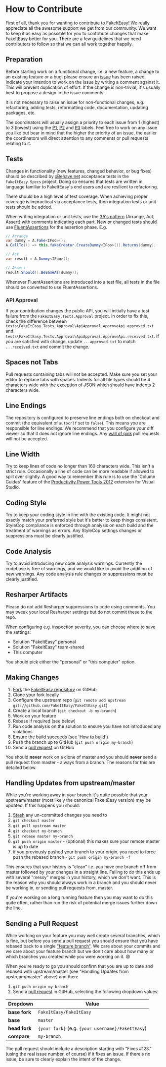 # How to Contribute

First of all, thank you for wanting to contribute to FakeItEasy! We really appreciate all the awesome support we get from our community. We want to keep it as easy as possible for you to contribute changes that make FakeItEasy better for you. There are a few guidelines that we need contributors to follow so that we can all work together happily.

## Preparation

Before starting work on a functional change, i.e. a new feature, a change to an existing feature or a bug, please ensure an [issue](https://github.com/FakeItEasy/FakeItEasy/issues) has been raised. Indicate your intention to work on the issue by writing a comment against it. This will prevent duplication of effort. If the change is non-trivial, it's usually best to propose a design in the issue comments.

It is not necessary to raise an issue for non-functional changes, e.g. refactoring, adding tests, reformatting code, documentation, updating packages, etc.

The coordinators will usually assign a priority to each issue from 1 (highest) to 3 (lowest) using the [P1](https://github.com/FakeItEasy/FakeItEasy/labels/P1), [P2](https://github.com/FakeItEasy/FakeItEasy/labels/P2) and [P3](https://github.com/FakeItEasy/FakeItEasy/labels/P3) labels. Feel free to work on any issue you like but bear in mind that the higher the priority of an issue, the earlier the coordinators will direct attention to any comments or pull requests relating to it.

## Tests

Changes in functionality (new features, changed behavior, or bug fixes) should be described by [xBehave.net](http://xbehave.github.io/) acceptance tests in the `FakeItEasy.Specs` project. Doing so ensures that tests are written in language familiar to FakeItEasy's end users and are resilient to refactoring.

There should be a high level of test coverage. When achieving proper coverage is impractical via acceptance tests, then integration tests or unit tests should be added.

When writing integration or unit tests, use the [3A's pattern](http://defragdev.com/blog/?p=783) (Arrange, Act, Assert) with comments indicating each part.
New or changed tests should use [FluentAssertions](https://github.com/dennisdoomen/fluentassertions) for the assertion phase.
E.g.

```c#
// Arrange
var dummy = A.Fake<IFoo>();
A.CallTo(() => this.fakeCreator.CreateDummy<IFoo>()).Returns(dummy);

// Act
var result = A.Dummy<IFoo>();

// Assert
result.Should().BeSameAs(dummy));
```

Whenever FluentAssertions are introduced into a test file, all tests in the file should be converted to use FluentAssertions.

### API Approval

If your contribution changes the public API, you will initially have a test failure from the `FakeItEasy.Tests.Approval` project. In order to fix this, check the difference between `tests\FakeItEasy.Tests.Approval\ApiApproval.ApproveApi.approved.txt` and `tests\FakeItEasy.Tests.Approval\ApiApproval.ApproveApi.received.txt`. If you are satisfied with change, update `...approved.txt` to match `...received.txt` and commit the change.

## Spaces not Tabs

Pull requests containing tabs will not be accepted. Make sure you set your editor to replace tabs with spaces. Indents for all file types should be 4 characters wide with the exception of JSON which should have indents 2 characters wide.

## Line Endings

The repository is configured to preserve line endings both on checkout and commit (the equivalent of `autocrlf` set to `false`). This means *you* are responsible for line endings. We recommend that you configure your diff viewer so that it does not ignore line endings. Any [wall of pink](http://www.hanselman.com/blog/YoureJustAnotherCarriageReturnLineFeedInTheWall.aspx) pull requests will not be accepted.

## Line Width

Try to keep lines of code no longer than 160 characters wide. This isn't a strict rule. Occasionally a line of code can be more readable if allowed to spill over slightly. A good way to remember this rule is to use the 'Column Guides' feature of the [Productivity Power Tools 2012](http://visualstudiogallery.msdn.microsoft.com/3a96a4dc-ba9c-4589-92c5-640e07332afd) extension for Visual Studio.

## Coding Style

Try to keep your coding style in line with the existing code. It might not exactly match your preferred style but it's better to keep things consistent. StyleCop compliance is enforced through analysis on each build and the treatment of warnings as errors. Any StyleCop settings changes or suppressions must be clearly justified.

## Code Analysis

Try to avoid introducing new code analysis warnings. Currently the codebase is free of warnings, and we would like to avoid the addition of new warnings. Any code analysis rule changes or suppressions must be clearly justified.

## Resharper Artifacts

Please do not add Resharper suppressions to code using comments. You may tweak your local Resharper settings but do not commit these to the repo.

When configuring e.g. inspection severity, you can choose where to save the settings:

* Solution "FakeItEasy" personal
* Solution "FakeItEasy" team-shared
* This computer

You should pick either the "personal" or "this computer" option.

## Making Changes

1. [Fork](http://help.github.com/forking/) the  [FakeItEasy repository](https://github.com/FakeItEasy/FakeItEasy/) on GitHub
1. Clone your fork locally
1. Configure the upstream repo (`git remote add upstream git://github.com/FakeItEasy/FakeItEasy.git`)
1. Create a local branch (`git checkout -b my-branch`)
1. Work on your feature
1. Rebase if required (see below)
1. Run code analysis on the solution to ensure you have not introduced any violations
1. Ensure the build succeeds (see ['How to build'](https://github.com/FakeItEasy/FakeItEasy/blob/master/how_to_build.md "How to build"))
1. Push the branch up to GitHub (`git push origin my-branch`)
1. Send a [pull request](https://help.github.com/articles/using-pull-requests) on GitHub

You should **never** work on a clone of master and you should **never** send a pull request from master - always from a branch. The reasons for this are detailed below.

## Handling Updates from upstream/master

While you're working away in your branch it's quite possible that your upstream/master (most likely the canonical FakeItEasy version) may be updated. If this happens you should:

1. [Stash](http://progit.org/book/ch6-3.html) any un-committed changes you need to
1. `git checkout master`
1. `git pull upstream master`
1. `git checkout my-branch`
1. `git rebase master my-branch`
1. `git push origin master` - (optional) this makes sure your remote master is up to date
1. if you previously pushed your branch to your origin, you need to force push the rebased branch - `git push origin my-branch -f`

This ensures that your history is "clean" i.e. you have one branch off from master followed by your changes in a straight line. Failing to do this ends up with several "messy" merges in your history, which we don't want. This is the reason why you should always work in a branch and you should never be working in, or sending pull requests from, master.

If you're working on a long running feature then you may want to do this quite often, rather than run the risk of potential merge issues further down the line.

## Sending a Pull Request

While working on your feature you may well create several branches, which is fine, but before you send a pull request you should ensure that you have rebased back to a single ["feature branch"](https://martinfowler.com/bliki/FeatureBranch.html). We care about your commits and we care about your feature branch but we don't care about how many or which branches you created while you were working on it. :smile:

When you're ready to go you should confirm that you are up to date and rebased with upstream/master (see "Handling Updates from upstream/master" above) and then:

1. `git push origin my-branch`
1. Send a [pull request](https://help.github.com/articles/using-pull-requests) in GitHub, selecting the following dropdown values:

| Dropdown      | Value                                             |
|---------------|---------------------------------------------------|
| **base fork** | `FakeItEasy/FakeItEasy`                           |
| **base**      | `master`                                          |
| **head fork** | `{your fork}` (e.g. `{your username}/FakeItEasy`) |
| **compare**   | `my-branch`                                       |

The pull request should include a description starting with "Fixes #123." (using the real issue number, of course) if it fixes an issue. If there's no issue, be sure to clearly explain the intent of the change.
